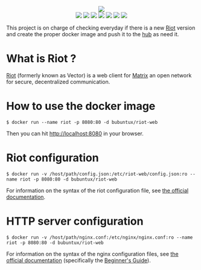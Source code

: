 <p align="center">
    <a href="https://riot.im/"><img src="https://about.riot.im/images/riot-logo-hero.svg"/></a>
    </br>
    <a href="https://github.com/bubuntux/docker-riot-web/blob/master/LICENSE"><img src="https://badgen.net/github/license/bubuntux/docker-riot-web?color=cyan"/></a>
     <a href="https://cloud.docker.com/u/bubuntux/repository/docker/bubuntux/riot-web"><img src="https://badgen.net/docker/size/bubuntux/riot-web?icon=docker&label=size"/></a>
    <a href="https://cloud.docker.com/u/bubuntux/repository/docker/bubuntux/riot-web"><img src="https://badgen.net/docker/pulls/bubuntux/riot-web?icon=docker&label=pulls"/></a>
    <a href="https://cloud.docker.com/u/bubuntux/repository/docker/bubuntux/riot-web"><img src="https://badgen.net/docker/stars/bubuntux/riot-web?icon=docker&label=stars"/></a>
    <a href="https://github.com/bubuntux/docker-riot-web"><img src="https://badgen.net/github/forks/bubuntux/docker-riot-web?icon=github&label=forks&color=black"/></a>
    <a href="https://github.com/bubuntux/docker-riot-web"><img src="https://badgen.net/github/stars/bubuntux/docker-riot-web?icon=github&label=stars&color=black"/></a>
    <a href="https://github.com/bubuntux/element-web/actions?query=workflow%3Acron"><img src="https://github.com/bubuntux/element-web/workflows/cron/badge.svg"/></a>
</p>

This project is on charge of checking everyday if there is a new [Riot](https://riot.im) version and create the proper docker image and push it to the [hub](https://hub.docker.com/r/bubuntux/riot-web/) as need it.

# What is Riot ? #
[Riot](https://about.riot.im/what-is-riot) (formerly known as Vector) is a web client for [Matrix](https://matrix.org) an open network for secure, decentralized communication.

# How to use the docker image #
```
$ docker run --name riot -p 8080:80 -d bubuntux/riot-web
```
Then you can hit [http://localhost:8080](http://localhost:8080) in your browser.

# Riot configuration #
```
$ docker run -v /host/path/config.json:/etc/riot-web/config.json:ro --name riot -p 8080:80 -d bubuntux/riot-web
```
For information on the syntax of the riot configuration file, see [the official documentation](https://github.com/vector-im/riot-web#configjson).

# HTTP server configuration #
```
$ docker run -v /host/path/nginx.conf:/etc/nginx/nginx.conf:ro --name riot -p 8080:80 -d bubuntux/riot-web
```
For information on the syntax of the nginx configuration files, see [the official documentation](http://nginx.org/en/docs/) (specifically the [Beginner's Guide](http://nginx.org/en/docs/beginners_guide.html#conf_structure)).
